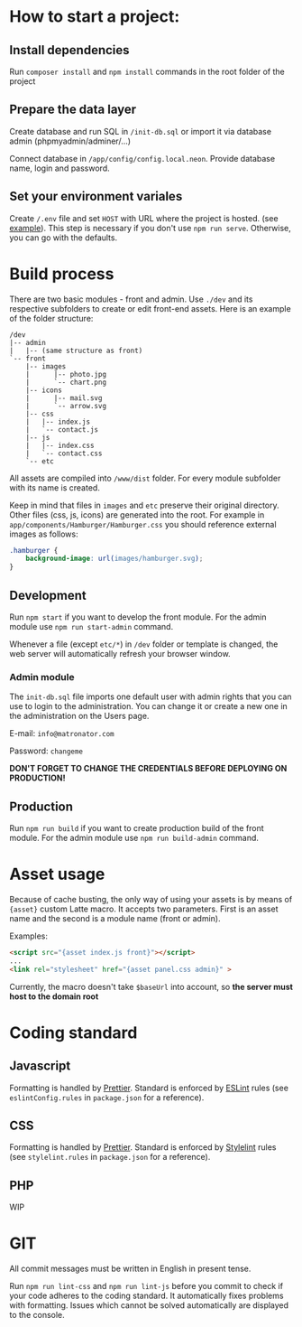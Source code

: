 # How to start a project:

## Install dependencies

Run `composer install` and `npm install` commands in the root folder of the project

## Prepare the data layer

Create database and run SQL in `/init-db.sql` or import it via database admin (phpmyadmin/adminer/...)

Connect database in `/app/config/config.local.neon`. Provide database name, login and password.

## Set your environment variales

Create `/.env` file and set `HOST` with URL where the project is hosted. (see [example](https://github.com/motdotla/dotenv#usage)). This step is necessary if you don't use `npm run serve`. Otherwise, you can go with the defaults.

# Build process
There are two basic modules - front and admin. Use `./dev` and its respective subfolders to create or edit front-end assets. Here is an example of the folder structure:


```
/dev
|-- admin
|   |-- (same structure as front)
`-- front
    |-- images
    |      |-- photo.jpg
    |      `-- chart.png
    |-- icons
    |      |-- mail.svg
    |      `-- arrow.svg
    |-- css
    |   |-- index.js
    |   `-- contact.js
    |-- js
    |   |-- index.css
    |   `-- contact.css
    `-- etc
```

All assets are compiled into `/www/dist` folder. For every module subfolder with its name is created.

Keep in mind that files in `images` and `etc` preserve their original directory. Other files (css, js, icons) are generated into the root. For example in `app/components/Hamburger/Hamburger.css` you should reference external images as follows:

```css
.hamburger {
    background-image: url(images/hamburger.svg);
}
```

## Development

Run `npm start` if you want to develop the front module. For the admin module use `npm run start-admin` command.

Whenever a file (except `etc/*`) in `/dev` folder or template is changed, the web server will automatically refresh your browser window.

### Admin module

The `init-db.sql` file imports one default user with admin rights that you can use to login to the administration. You can change it or create a new one in the administration on the Users page.

E-mail: `info@matronator.com`

Password: `changeme`

**DON'T FORGET TO CHANGE THE CREDENTIALS BEFORE DEPLOYING ON PRODUCTION!**

## Production

Run `npm run build` if you want to create production build of the front module. For the admin module use `npm run build-admin` command.

# Asset usage

Because of cache busting, the only way of using your assets is by means of `{asset}` custom Latte macro. It accepts two parameters. First is an asset name and the second is a module name (front or admin).

Examples:

```html
<script src="{asset index.js front}"></script>
...
<link rel="stylesheet" href="{asset panel.css admin}" >
```

Currently, the macro doesn't take `$baseUrl` into account, so **the server must host to the domain root**

# Coding standard

## Javascript

Formatting is handled by [Prettier](https://prettier.io/). Standard is enforced by [ESLint](https://eslint.org/) rules (see `eslintConfig.rules` in `package.json` for a reference).

## CSS

Formatting is handled by [Prettier](https://prettier.io/). Standard is enforced by [Stylelint](https://stylelint.io/) rules (see `stylelint.rules` in `package.json` for a reference).

## PHP

WIP

# GIT

All commit messages must be written in English in present tense.

Run `npm run lint-css` and `npm run lint-js` before you commit to check if your code adheres to the coding standard. It automatically fixes problems with formatting. Issues which cannot be solved automatically are displayed to the console.
